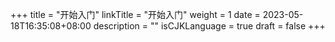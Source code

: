+++
title = "开始入门"
linkTitle = "开始入门"
weight = 1
date = 2023-05-18T16:35:08+08:00
description = ""
isCJKLanguage = true
draft = false
+++